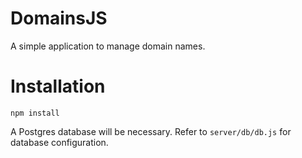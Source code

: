 # DomainsJS

A simple application to manage domain names.

# Installation
```
npm install
```

A Postgres database will be necessary. Refer to `server/db/db.js` for database configuration.
